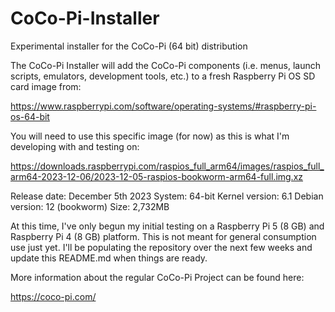 # CoCo-Pi-Installer
Experimental installer for the CoCo-Pi (64 bit) distribution

The CoCo-Pi Installer will add the CoCo-Pi components (i.e. menus, launch scripts, emulators, development tools, etc.) to a fresh Raspberry Pi OS SD card image from:

https://www.raspberrypi.com/software/operating-systems/#raspberry-pi-os-64-bit



You will need to use this specific image (for now) as this is what I'm developing with and testing on:

https://downloads.raspberrypi.com/raspios_full_arm64/images/raspios_full_arm64-2023-12-06/2023-12-05-raspios-bookworm-arm64-full.img.xz

Release date: December 5th 2023
System: 64-bit
Kernel version: 6.1
Debian version: 12 (bookworm)
Size: 2,732MB

At this time, I've only begun my initial testing on a Raspberry Pi 5 (8 GB) and Raspberry Pi 4 (8 GB) platform.  This is not meant for general consumption use just yet.  I'll be populating the repository over the next few weeks and update this README.md when things are ready.

More information about the regular CoCo-Pi Project can be found here:

https://coco-pi.com/
